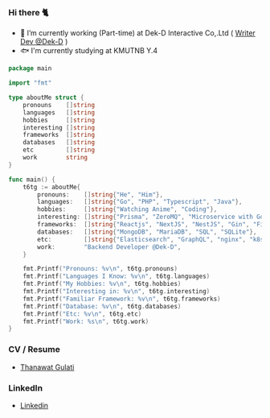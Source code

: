 ### Hi there 🐈

<!-- <img width="100" src="https://thumbs.gfycat.com/PowerlessPlumpBabirusa-max-1mb.gif"  loading="lazy" alt="t6tg-cover" /> -->
<!-- [![t6tg's GitHub stats](https://github-readme-stats.vercel.app/api?username=t6tg)](https://github.com/t6tg) -->

<!-- <img width="500" src="https://thumbs.gfycat.com/PowerlessPlumpBabirusa-max-1mb.gif" loading="lazy" alt="t6tg-cover" /> -->

- 🔭 I’m currently working (Part-time) at Dek-D Interactive Co,.Ltd ( [Writer Dev @Dek-D](https://novel.dek-d.com) )
- 🐟 I'm currently studying at KMUTNB Y.4

```go
package main

import "fmt"

type aboutMe struct {
	pronouns    []string
	languages   []string
	hobbies     []string
	interesting []string
	frameworks  []string
	databases   []string
	etc         []string
	work        string
}

func main() {
	t6tg := aboutMe{
		pronouns:    []string{"He", "Him"},
		languages:   []string{"Go", "PHP", "Typescript", "Java"},
		hobbies:     []string{"Watching Anime", "Coding"},
		interesting: []string{"Prisma", "ZeroMQ", "Microservice with Go", "Rust", "Flutter"},
		frameworks:  []string{"Reactjs", "NextJS", "NestJS", "Gin", "Fiber", "Expressjs"},
		databases:   []string{"MongoDB", "MariaDB", "SQL", "SQLite"},
		etc:         []string{"Elasticsearch", "GraphQL", "nginx", "k8s", "docker"},
		work:        "Backend Developer @Dek-D",
	}

	fmt.Printf("Pronouns: %v\n", t6tg.pronouns)
	fmt.Printf("Languages I Know: %v\n", t6tg.languages)
	fmt.Printf("My Hobbies: %v\n", t6tg.hobbies)
	fmt.Printf("Interesting in: %v\n", t6tg.interesting)
	fmt.Printf("Familiar Framework: %v\n", t6tg.frameworks)
	fmt.Printf("Database: %v\n", t6tg.databases)
	fmt.Printf("Etc: %v\n", t6tg.etc)
	fmt.Printf("Work: %s\n", t6tg.work)
}
```
<!-- 
### Social 
- 🐦 twitter: [@t6tg_](https://twitter.com/t6tg_)
- 🌸 Instagram: [m.mjames](https://instagram.com/m.mjames) -->

### CV / Resume
- [Thanawat Gulati](https://to.t6tg.com/resume)

### LinkedIn
- [Linkedin](https://linkedin.com/in/thanawatgulati)
